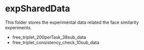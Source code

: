 # expSharedData
This folder stores the experimental data related the face similarity experiments. 
- free_triplet_200perTask_38sub_data
- free_triplet_consistency_check_10sub_data
